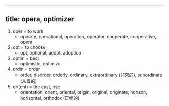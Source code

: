 
---
title: opera, optimizer
---

1. oper = to work
    - operate, operational, operation, operator, cooperate, cooperative, opera
1. opt = to choose
    - opt, optional, adopt, adoption
1. optim = best
    - optimistic, optimize
1. ordin = order
    - order, disorder, orderly, ordinary, extraordinary (非常的), subordinate (从属的)
1. ori(ent) = the east, rise
    - orientation, orient, oriental, origin, original, originate, horizon, horizontal, orthodox (正统的)
